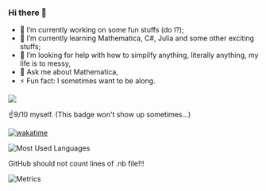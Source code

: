 ### Hi there 👋

- 🔭 I’m currently working on some fun stuffs (do I?);
- 🌱 I’m currently learning Mathematica, C#, Julia and some other exciting stuffs;
- 🤔 I’m looking for help with how to simpilfy anything, literally anything, my life is to messy,
- 💬 Ask me about Mathematica,
- ⚡ Fun fact: I sometimes want to be along.


![](https://visitor-badge.glitch.me/badge?page_id=BillKerman.readme)

☝️9/10 myself. (This badge won't show up sometimes...)

[![wakatime](https://wakatime.com/badge/user/8fdc30f4-b81f-446f-9b1d-b31833ed1004.svg)](https://wakatime.com/@8fdc30f4-b81f-446f-9b1d-b31833ed1004.svg)


![Most Used Languages](https://github-readme-stats.vercel.app/api/top-langs/?username=BeteixZ&theme=dark)

GitHub should not count lines of .nb file!!!

![Metrics](https://metrics.lecoq.io/BeteixZ)
